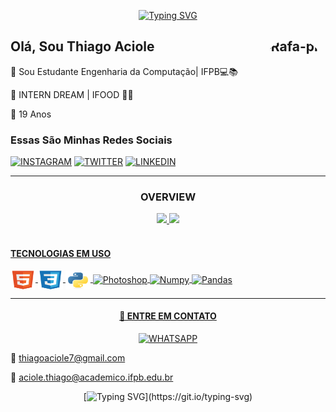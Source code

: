 <div align="center">


[![Typing SVG](https://readme-typing-svg.herokuapp.com?color=%2336BCF7&center=true&vCenter=true&lines=<SEJA+BEM+VINDO>)](https://git.io/typing-svg)

</div>
    
## Olá, Sou Thiago Aciole <img align="right" alt="Rafa-pic" height="200" style="border-radius:60px;" src=https://media.giphy.com/media/ttjY8rRdN0LwYFrhT3/giphy.gif>
    
   🔹 Sou Estudante Engenharia da Computação| IFPB💻📚
    
   🔹 INTERN DREAM | IFOOD 🍟🔴
    
   🔹 19 Anos

### Essas São Minhas Redes Sociais
    
[![INSTAGRAM](https://img.shields.io/badge/Instagram-E4405F?style=for-the-badge&logo=instagram&logoColor=white
)](https://www.instagram.com/thiago.aciole/)
[![TWITTER](https://img.shields.io/badge/Twitter-1DA1F2?style=for-the-badge&logo=twitter&logoColor=white
)](https://twitter.com/thiagoaciole6)
[![LINKEDIN](https://img.shields.io/badge/LinkedIn-0077B5?style=for-the-badge&logo=linkedin&logoColor=white)
](https://www.linkedin.com/in/thiago-aciole-7a614916a/)

-------

    
<div align="center">
  
   ### **OVERVIEW**
    
  <a href="https://github.com/ThiagoAciole">
  <img height="140em" src="https://github-readme-stats.vercel.app/api?username=ThiagoAciole&show_icons=true&theme=tokyonight&include_all_commits=true&count_private=true"/>
  <img height="140em" src="https://github-readme-stats.vercel.app/api/top-langs/?username=ThiagoAciole&layout=compact&langs_count=7&theme=tokyonight"/>
</div>

<div style="display: inline_block"><br>
  
  #### TECNOLOGIAS EM USO

  <img align="center" alt="HTML" height="30" width="40" src="https://raw.githubusercontent.com/devicons/devicon/master/icons/html5/html5-original.svg">
  <img align="center" alt="CSS" height="30" width="40" src="https://raw.githubusercontent.com/devicons/devicon/master/icons/css3/css3-original.svg">
  <img align="center" alt="Python" height="30" width="40" src="https://raw.githubusercontent.com/devicons/devicon/master/icons/python/python-original.svg">
  <img align="center" alt="Photoshop" height="30" width="40" src="https://cdn.jsdelivr.net/gh/devicons/devicon/icons/photoshop/photoshop-plain.svg" />
  <img align="center" alt="Numpy" height="30" width="40" src="https://cdn.jsdelivr.net/gh/devicons/devicon/icons/numpy/numpy-original.svg" />
  <img align="center" alt="Pandas" height="30" width="40" src="https://cdn.jsdelivr.net/gh/devicons/devicon/icons/pandas/pandas-original.svg" />

-------
<div align="center">
    
#### 💬 ENTRE EM CONTATO

[![WHATSAPP](https://img.shields.io/badge/WhatsApp-25D366?style=for-the-badge&logo=whatsapp&logoColor=white
)](https://api.whatsapp.com/send?phone=5583991771192) 

</div>

 📨 
<a href="mailto:thiagoaciole7@gmail.com?Subject=Título%20da%20mensagem">thiagoaciole7@gmail.com</a>

 📨 
<a href="mailto:aciole.thiago@academico.ifpb.edu.br
?Subject=Título%20da%20mensagem">aciole.thiago@academico.ifpb.edu.br
</a>

<div align="center">

[![Typing SVG](https://readme-typing-svg.herokuapp.com?color=%2336BCF7&center=true&vCenter=true&lines=VOLTE+SEMPRE!!!)](https://git.io/typing-svg)
